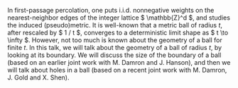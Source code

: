 In first-passage percolation, one puts i.i.d. nonnegative weights on the nearest-neighbor edges of the integer lattice $ \mathbb{Z}^d $, and studies the induced (pseudo)metric. It is well-known that a metric ball of radius $t$, after rescaled by $ 1 / t $, converges to a deterministic limit shape as $ t \to \infty $. However, not too much is known about the geometry of a ball for finite $t$. In this talk, we will talk about the geometry of a ball of radius $t$, by looking at its boundary. We will discuss the size of the boundary of a ball (based on an earlier joint work with M. Damron and J. Hanson), and then we will talk about holes in a ball (based on a recent joint work with M. Damron, J. Gold and X. Shen).